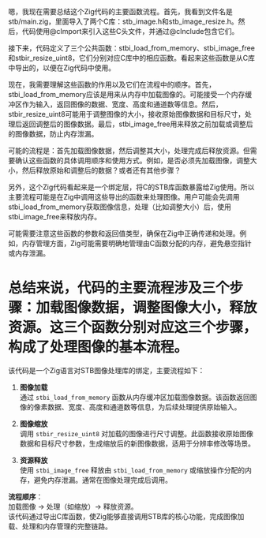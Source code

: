 嗯，我现在需要总结这个Zig代码的主要函数流程。首先，我看到文件名是stb/main.zig，里面导入了两个C库：stb_image.h和stb_image_resize.h。然后，代码使用@cImport来引入这些C头文件，并通过@cInclude包含它们。

接下来，代码定义了三个公共函数：stbi_load_from_memory、stbi_image_free和stbir_resize_uint8，它们分别对应C库中的相应函数。看起来这些函数是从C库中导出的，以便在Zig代码中使用。

现在，我需要理解这些函数的作用以及它们在流程中的顺序。首先，stbi_load_from_memory应该是用来从内存中加载图像的。可能接受一个内存缓冲区作为输入，返回图像的数据、宽度、高度和通道数等信息。然后，stbir_resize_uint8可能用于调整图像的大小，接收原始图像数据和目标尺寸，处理后返回调整后的图像数据。最后，stbi_image_free用来释放之前加载或调整后的图像数据，防止内存泄漏。

可能的流程是：首先加载图像数据，然后调整其大小，处理完成后释放资源。但需要确认这些函数的具体调用顺序和使用方式。例如，是否必须先加载图像，调整大小，然后释放原始和调整后的数据？或者还有其他步骤？

另外，这个Zig代码看起来是一个绑定层，将C的STB库函数暴露给Zig使用。所以主要流程可能是在Zig中调用这些导出的函数来处理图像。用户可能会先调用stbi_load_from_memory获取图像信息，处理（比如调整大小）后，使用stbi_image_free来释放内存。

可能需要注意这些函数的参数和返回值类型，确保在Zig中正确传递和处理。例如，内存管理方面，Zig可能需要明确地管理由C函数分配的内存，避免悬空指针或内存泄漏。

总结来说，代码的主要流程涉及三个步骤：加载图像数据，调整图像大小，释放资源。这三个函数分别对应这三个步骤，构成了处理图像的基本流程。
================================================
该代码是一个Zig语言对STB图像处理库的绑定，主要流程如下：

1. **图像加载**  
   通过 `stbi_load_from_memory` 函数从内存缓冲区加载图像数据。该函数返回图像的像素数据、宽度、高度和通道数等信息，为后续处理提供原始输入。

2. **图像缩放**  
   调用 `stbir_resize_uint8` 对加载的图像进行尺寸调整。此函数接收原始图像数据和目标尺寸参数，生成缩放后的新图像数据，适用于分辨率修改等场景。

3. **资源释放**  
   使用 `stbi_image_free` 释放由 `stbi_load_from_memory` 或缩放操作分配的内存，避免内存泄漏。通常在图像处理完成后调用。

**流程顺序**：  
加载图像 → 处理（如缩放）→ 释放资源。  
该代码通过导出C库函数，使Zig能够直接调用STB库的核心功能，完成图像加载、处理和内存管理的完整链路。